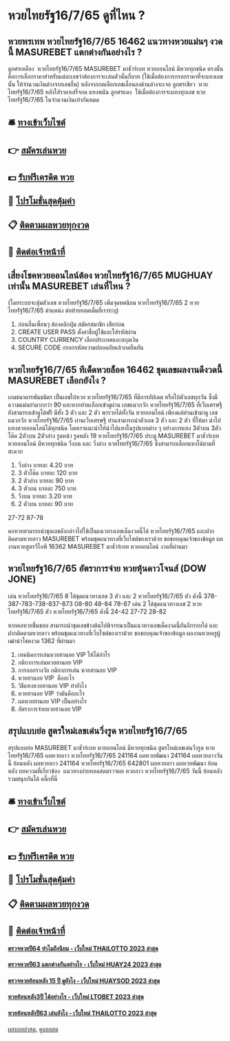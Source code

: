 # หวยไทยรัฐ16/7/65 ดูที่ไหน ?
## หวยพรเทพ หวยไทยรัฐ16/7/65 16462 แนวทางหวยแม่นๆ งวดนี้ MASUREBET แตกต่างกันอย่างไร ?
ลูกศรเหลือง  หวยไทยรัฐ16/7/65 MASUREBET มาชัวร์เบท หวยออนไลน์ มีหวยทุกชนิด ตรงนั้นคือการเลือกราคาสำหรับแต่ละเลขว่าต้องการจะเล่นตัวนั้นกี่บาท (ใช้เมื่อต้องการกรอกราคาที่จะแทงเลขนั้น ให้จำนวนเงินต่างจากเลขอื่น)
หลังจากกดเลือกเลขเลื่อนลงด้านล่างจะเจอ
ลูกศรเขียว  หวยไทยรัฐ16/7/65 หลังใส่ราคาเสร็จกด แทงพนัน
ลูกศรแดง  ใช้เมื่อต้องการจะแทงทุกเลข หวยไทยรัฐ16/7/65 ในจำนวนเงินเท่ากันหมด

## 🛎 [ทางเข้าเว็บไซต์](https://bit.ly/3BG5bNw)
## 👉 [สมัครเล่นหวย](https://bit.ly/3BG5bNw)
## 💵 [รับฟรีเครดิต หวย](https://bit.ly/3C3mvgS)
## 👑 [โปรโมชั่นสุดคุ้มค่า](https://bit.ly/3C3mvgS)
## 📋 [ติดตามผลหวยทุกงวด](https://bit.ly/3C3mvgS)
## 📱 [ติดต่อเจ้าหน้าที่](https://bit.ly/3C3mvgS)

## เสี่ยงโชคหวยออนไลน์ต้อง หวยไทยรัฐ16/7/65 MUGHUAY เท่านั้น MASUREBET เล่นที่ไหน ?
(โดยระบบจะสุ่มตัวเลข หวยไทยรัฐ16/7/65 เพิ่มจุดทศนิยม หวยไทยรัฐ16/7/65 2 หวยไทยรัฐ16/7/65 ตำแหน่ง ต่อท้ายยอดเต็มที่เราระบุ)
1. ก่อนอื่นเพื่อนๆ ต้องคลิกปุ่ม สมัครสมาชิก เสียก่อน
2. CREATE USER PASS ตั้งค่าชื่อผู้ใช้และใส่รหัสผ่าน
3. COUNTRY CURRENCY เลือกประเทศและสกุลเงิน
4. SECURE CODE กรอกรหัสความปลอดภัยแล้วกดยืนยัน

## หวยไทยรัฐ16/7/65 ทีเด็ดหวยล็อค 16462 ชุดเลขผลงานดีงวดนี้ MASUREBET เลือกยังไง ?
เกมธนาคารพันธมิตร
เป็นเลขใบ้หวย หวยไทยรัฐ16/7/65 ที่มีการอัปเดต หรือใบ้ตัวเลขทุกวัน ซึ่งมีความแม่นยำมากกว่า 90 และหากท่านเลือกเข้าดูผ่าน เลขแมวกวัก หวยไทยรัฐ16/7/65 ที่เว็บเศรษฐี ยังสามารถเข้าดูได้ฟรี มีทั้ง 3 ตัว และ 2 ตัว พารวยได้ทั้งวัน
หวยออนไลน์
เพียงแค่ท่านเข้ามาดู เลขแมวกวัก หวยไทยรัฐ16/7/65 ผ่านเว็บเศรษฐี ท่านสามารถนำตัวเลข 3 ตัว และ 2 ตัว ที่ให้มา นำไปแทงหวยออนไลน์ได้ทุกชนิด โดยเราแนะนำให้นำไปแทงในรูปแบบต่าง ๆ อย่างการแทง 3ตัวบน 3ตัวโต๊ด 2ตัวบน 2ตัวล่าง รูดหน้า รูดหลัง 19 หวยไทยรัฐ16/7/65 ประตู MASUREBET มาชัวร์เบท หวยออนไลน์ มีหวยทุกชนิด วิ่งบน และ วิ่งล่าง หวยไทยรัฐ16/7/65 ซึ่งสามารถเลือกแทงได้ตามที่สะดวก
1. วิ่งล่าง บาทละ 4.20 บาท
2. 3 ตัวโต๊ด บาทละ 120 บาท
3. 2 ตัวล่าง บาทละ 90 บาท
4. 3 ตัวบน บาทละ 750 บาท
5. วิ่งบน บาทละ 3.20 บาท
6. 2 ตัวบน บาทละ 90 บาท

27-72
87-78

คอหวยสามารถนำชุดเลขดังกล่าวไปใช้เป็นแนวทางเลขเด็ดงวดนี้ได้ หวยไทยรัฐ16/7/65 และฝากติดตามหวยลาว MASUREBET พร้อมชุดแนวทางที่เว็บไซต์ของเราด้วย
ขอขอบคุณเจ้าของข้อมูล
ผลงานหวยสูตรวีไอพี 16362 MASUREBET มาชัวร์เบท หวยออนไลน์ งวดที่ผ่านมา

## หวยไทยรัฐ16/7/65 อัตราการจ่าย หวยหุ้นดาวโจนส์ (DOW JONE)
เด่น หวยไทยรัฐ16/7/65 8 ได้ชุดแนวทางเลข 3 ตัว และ 2 หวยไทยรัฐ16/7/65 ตัว ดังนี้
378-387-783-738-837-873
08-80
48-84
78-87
เด่น 2 ได้ชุดแนวทางเลข 2 หวยไทยรัฐ16/7/65 ตัว หวยไทยรัฐ16/7/65 ดังนี้
24-42
27-72
28-82

หากคอหวยชื่นชอบ สามารถนำชุดเลขข้างต้นไปพิจารณาเป็นแนวทางเลขเด็ดงวดนี้กันอีกรอบได้ และฝากติดตามหวยลาว พร้อมชุดแนวทางที่เว็บไซต์ของเราด้วย
ขอขอบคุณเจ้าของข้อมูล
ผลงานหวยครูผู้เฒ่านำโชคงวด 1362 ที่ผ่านมา
1. เทคนิคการเล่นหวยฮานอย VIP ให้ได้กำไร
2. กติกาการเล่นหวยฮานอย VIP
3. การออกรางวัล กติกาการเล่น หวยฮานอย VIP
4. หวยฮานอย VIP  คืออะไร
5. วิธีแทงหวยฮานอย VIP ทำยังไง
6. หวยฮานอย VIP ว่ามันคืออะไร
7. ผลหวยฮานอย VIP เป็นอย่างไร
8. อัตราการจ่ายหวยฮานอย VIP

## สรุปแบบย่อ สูตรใหม่เลขเด่นวิ่งรูด หวยไทยรัฐ16/7/65
สรุปแบบย่อ MASUREBET มาชัวร์เบท หวยออนไลน์ มีหวยทุกชนิด สูตรใหม่เลขเด่นวิ่งรูด หวยไทยรัฐ16/7/65 ผลหวยลาว หวยไทยรัฐ16/7/65 241164 ผลหวยพัฒนา 241164 ผลหวยลาววันนี้ ย้อนหลัง
ผลหวยลาว 241164 หวยไทยรัฐ16/7/65 642801
 ผลหวยลาว ผลหวยพัฒนา ย้อนหลัง 
บทความที่เกี่ยวข้อง
 แนวทางถ่ายทอดสดตรวจผล หวยลาว หวยไทยรัฐ16/7/65 วันนี้ ย้อนหลัง รวมสนุกกันได้ คลิ๊กที่นี่  

## 🛎 [ทางเข้าเว็บไซต์](https://bit.ly/3BG5bNw)
## 👉 [สมัครเล่นหวย](https://bit.ly/3BG5bNw)
## 💵 [รับฟรีเครดิต หวย](https://bit.ly/3C3mvgS)
## 👑 [โปรโมชั่นสุดคุ้มค่า](https://bit.ly/3C3mvgS)
## 📋 [ติดตามผลหวยทุกงวด](https://bit.ly/3C3mvgS)
## 📱 [ติดต่อเจ้าหน้าที่](https://bit.ly/3C3mvgS)

#### [ตรวจหวยปี64 ทำไมถึงนิยม - เว็บใหม่ THAILOTTO 2023 ล่าสุด](https://atom.io/themes/ตรวจหวยปี64%20ทำไมถึงนิยม%20-%20เว็บใหม่%20thailotto%202023%20ล่าสุด)
#### [ตรวจหวยปี63 แตกต่างกันอย่างไร - เว็บใหม่ HUAY24 2023 ล่าสุด](https://atom.io/themes/ตรวจหวยปี63%20แตกต่างกันอย่างไร%20-%20เว็บใหม่%20huay24%202023%20ล่าสุด)
#### [ตรวจหวยย้อนหลัง 15 ปี ดูยังไง - เว็บใหม่ HUAYSOD 2023 ล่าสุด](https://atom.io/themes/ตรวจหวยย้อนหลัง%2015%20ปี%20ดูยังไง%20-%20เว็บใหม่%20huaysod%202023%20ล่าสุด)
#### [หวยย้อนหลัง3ปี ได้อย่างไร - เว็บใหม่ LTOBET 2023 ล่าสุด](https://atom.io/themes/หวยย้อนหลัง3ปี%20ได้อย่างไร%20-%20เว็บใหม่%20ltobet%202023%20ล่าสุด)
#### [หวยย้อนหลังปี63 เล่นยังไง - เว็บใหม่ THAILOTTO 2023 ล่าสุด](https://atom.io/themes/หวยย้อนหลังปี63%20เล่นยังไง%20-%20เว็บใหม่%20thailotto%202023%20ล่าสุด)

[ผลบอลล่าสุด](https://siamsport.tv "ผลบอลล่าสุด"), [ดูบอลสด](https://siamsport.tv/ดูบอลสด "ดูบอลสด")